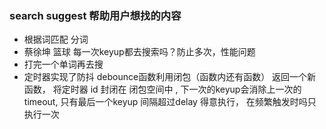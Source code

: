 ### search suggest 帮助用户想找的内容
- 根据词匹配 分词
- 蔡徐坤 篮球 每一次keyup都去搜索吗？防止多次，性能问题
- 打完一个单词再去搜
- 定时器实现了防抖 debounce函数利用闭包（函数内还有函数） 返回一个新函数， 将定时器 id 封闭在 闭包空间中 , 下一次的keyup会消除上一次的timeout, 只有最后一个keyup 间隔超过delay 得意执行， 在频繁触发时吗只执行一次

